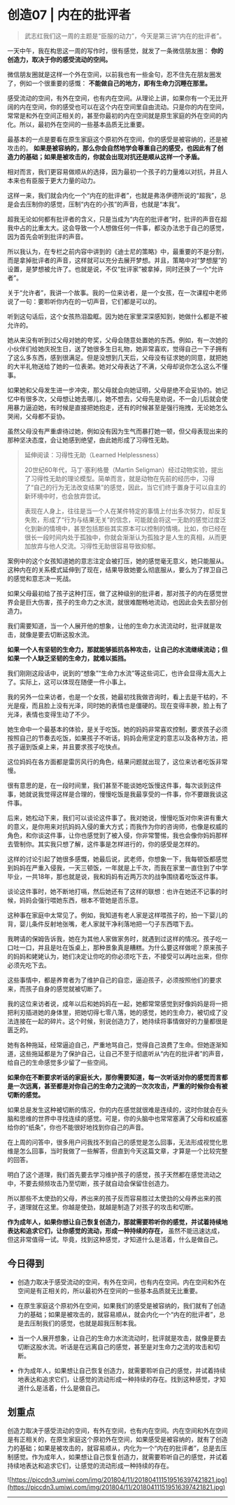 # 创造07 | 内在的批评者

> 武志红我们这一周的主题是“臣服的动力”，今天是第三讲“内在的批评者”。

一天中午，我在构思这一周的写作时，很有感觉，就发了一条微信朋友圈： **你的创造力，取决于你的感受流动的空间。**

微信朋友圈就是这样一个外在空间，以前我也有一些金句，忍不住先在朋友圈发了，例如一个很重要的感慨： **不能做自己的地方，即有生命力沉睡在那里。**

感受流动的空间，有外在空间，也有内在空间。从理论上讲，如果你有一个无比开阔的内在空间，你的感受也可以在这个内在空间里自由流动。只是你的内在空间，常常是和外在空间正相关的，甚至你最初的内在空间就是原生家庭的外在空间的内化。所以，最初外在空间的一些基本品质无比重要。

最基本的一点是要看在原生家庭这个原初外在空间，你的感受是被容纳的，还是被攻击的。 **如果是被容纳的，那么你会自然地学会尊重自己的感受，也因此有了创造力的基础；如果是被攻击的，你就会出现对抗还是顺从这样一个矛盾。**

相对而言，我们更容易做顺从的选择，因为最初一个孩子的力量难以对抗，并且人本来也有臣服于更大力量的动力。

这样一来，我们就会内化一个“内在的批评者”，也就是弗洛伊德所说的“超我”，总是会去压制你的感觉，压制“内在的小孩”的声音，也就是“本我”。

超我无论如何都有批评者的含义，只是当成为“内在的批评者”时，批评的声音在超我中占的比重太大。这会导致一个人想做任何一件事，都没办法忠于自己的感觉，因为首先会听到批评的声音。

所以我认为，在专栏之前内容中讲到的《迪士尼的策略》中，最重要的不是分割，而是拿掉批评者的声音，这样就可以充分去展开梦想。并且，策略中对“梦想屋”的设置，是梦想被允许了。也就是说，不仅“批评家”被拿掉，同时还换了一个“允许者”。

关于“允许者”，我讲一个故事。我的一位来访者，是一个女孩，在一次课程中老师说了一句：要聆听你内在的一切声音，它们都是可以的。

听到这句话后，这个女孩热泪盈眶。因为她在家里深深感知到，她做什么都是不被允许的。

她从来没有听到过父母对她的夸奖，父母会随意处置她的东西。例如，有一次她的小伙伴们给她庆祝生日，送了她很多生日礼物，她非常喜欢，觉得自己一下子拥有了这么多东西，感到很满足。但是没想到几天后，父母没有征求她的同意，就把她的大半礼物送给了她的一位表弟。她对父母表达了不满，父母却说你怎么这么不懂事。

如果她和父母发生进一步冲突，那父母就会向她证明，父母是绝不会妥协的。她记忆中有很多次，父母想让她去哪儿，她不想去，父母先是劝说，不一会儿后就会使用暴力逼迫她，有时候是直接把她抱走，还有的时候甚至是强行拖拽，无论她怎么哭闹，父母都不妥协。

虽然父母没有严重虐待过她，例如没有因为生气而暴打她一顿，但父母表现出来的那种坚决态度，会让她感到绝望，由此她形成了习得性无助。

> 延伸阅读：习得性无助（Learned Helplessness）
> 
> 20世纪60年代，马丁·塞利格曼（Martin Seligman）经过动物实验，提出了习得性无助的理论模型。简单而言，就是动物在先前的经历中，习得了“自己的行为无法改变结果”的感觉，因此，当它们终于置身于可以自主的新环境中时，也会放弃尝试。
> 
> 表现在人身上，往往是当一个人在某件特定的事情上付出多次努力，却反复失败，形成了“行为与结果无关”的信念，可能就会将这一无助的感觉过度泛化到新的情境中，甚至包括那些其实原本可以控制的情境。比如，你已经在很长一段时间内处于孤独中，你就会渐渐认为孤独才是人生的真相，从而更加放弃与他人交流。习得性无助很容易导致抑郁。

案例中的这个女孩知道她的意志注定会被打压，她的感觉毫无意义，她只能服从。这种内在的关系模式延伸到了现在，结果导致她要么彻底服从，要么为了捍卫自己的感觉和意志决一死战。

如果父母最初给了孩子这种打压，做了这种级别的批评者，那对孩子的内在感觉世界会是巨大伤害，孩子的生命力之水流，就很难酣畅地流动，也因此会失去部分创造力。

我们需要知道，当一个人展开他的想象，让他的生命力水流流动时，批评就是攻击，就像是要去切断这股水流。

 **如果一个人有坚韧的生命力，那就能够抵抗各种攻击，让自己的水流继续流动；但如果一个人缺乏坚韧的生命力，就难以抵挡。**

我们刚刚这段话中，说到的“想象”“生命力水流”等这些词汇，也许会显得太高大上了。实际上，这可以体现在随便一件小事上。

我的另外一位来访者，也是一个女孩，她最初找我做咨询时，看上去是干枯的，不光是瘦，而且脸上没有光泽，同时她的表情也是僵硬的。现在变得丰腴，脸上有了光泽，表情也变得生动了不少。

她生命中一个最基本的体验，是关于吃饭。她的妈妈非常喜欢控制，要求孩子必须按照自己的节奏去吃饭，如果孩子不听话，妈妈会用坚定的意志以及各种方法，把孩子逼到饭桌上来，并且要求孩子吃快点。

这位妈妈在各方面都是雷厉风行的角色，结果问题就出现了，这位来访者吃饭非常慢。

很有意思的是，在一段时间里，我们甚至不能谈她吃饭慢这件事，每次谈到这件事，她就说我觉得这样是合理的，慢慢吃饭是我最享受的一件事，你不要跟我谈这件事。

后来，她松动下来，我们可以谈论这件事了。我对她说，慢慢吃饭对你来讲有重大的意义，是你用来对抗妈妈入侵的重大方式；而我作为你的咨询师，也像是权威的角色，和你谈这件事，让你也感觉到了被入侵，你非常警惕，我也会像你妈妈那样去管制你。其实我只想了解，这件事是怎样进行的，你的感受是怎样的。

这样的讨论引起了她很多感慨，她最后说，武老师，你想象一下，我每顿饭都感觉到妈妈在严重入侵我，一天三顿饭，一年就是上千次，而我在家里一直住到了中学毕业，一共18年，那也就是说，我和妈妈有近两万次的战争围绕着吃饭这件事。

谈论这件事时，她不断地打嗝，然后她还有了这样的联想：也许在她还不记事的时候，妈妈会强行喂她东西，根本不管她是否乐意。

这种事在家庭中太常见了。例如，我知道有老人家是这样喂孩子的，拍一下婴儿的背，婴儿条件反射地张嘴，老人家就干净利落地把一勺子东西喂下去。

我聘请的保姆告诉我，她在为其他人家做家务时，就遇到过这样的情况。孩子吃一口吐一口，并且是吐在饭桌上，那种景象真是糟糕。为什么要这样做呢？原来孩子的妈妈和姥姥认为，她们决定让你吃的你必须吃下去，不接受可以再吐出来，但你必须先吃下去。

这些事情中，都是养育者为了维护自己的自恋，逼迫孩子，必须按照他们的要求来，而孩子自身的感觉就被切断了。

我的这位来访者说，成年以后和她妈妈在一起，她都常常感觉到好像妈妈是将一把把利刃插进她的身体里，把她切得七零八落，她的感觉，她的生命力，被切成了没法连接在一起的碎片。这个时候，别说创造力了，她持续将事情做好的力量都很是匮乏的。

她有各种拖延，经常逼迫自己，严重地骂自己，觉得自己浪费了生命。但她逐渐知道，这些拖延都是为了保护自己，让自己不至于彻底听从“内在的批评者”的声音，给自己的生命感觉多少留了一些空间。

 **如果你在不断要求听话的家庭长大，那你需要知道，每一次听话对你的感觉而言都是一次远离，甚至都是对你自己的生命力之流的一次次攻击，严重的时候你会有被切断的感觉。**

如果总是发生这种被切断的情况，你的内在感觉就很难是连续的，这时你就会在头脑和思维的世界中寻找连续的感觉。可是，你的头脑中也常常塞满了父母和权威塞给你的“纸条”，你也不能很好地找到你自己的声音。

在上周的问答中，很多用户问我找不到自己的感觉是怎么回事，无法形成视觉化思维是怎么回事，当时我做了一些解答，但直到今天这篇文章，才算是一个比较完整的回答。

明白了这个道理，我们首先要去学习维护孩子的感觉，孩子天然都在感觉流动之中，不要去频频攻击乃至切断，孩子就自动会保留住创造力。

所以那些不太使劲的父母，养出来的孩子反而容易胜过太使劲的父母养出来的孩子，道理就在这里。你越是使劲，就越是制造了对孩子的攻击和切断。

 **作为成年人，如果你想让自己恢复创造力，那就需要聆听你的感觉，并试着持续地表达和追求它们，让你感觉的流动，形成一种持续的存在，** 虽然不能迅速达成，但这非常值得一试。毕竟，找到这种感觉，才知道什么是活着，什么是做自己。

## 今日得到

* 创造力取决于感受流动的空间，有外在空间，也有内在空间。内在空间和外在空间是有正相关的，所以最初外在空间的一些基本品质就无比重要。

* 在原生家庭这个原初外在空间，如果我们的感受是被容纳的，我们就有了创造力的基础；如果是被攻击的，就容易顺从，就会内化一个“内在的批评者”，总是去压制我们的感觉，也就是超我压制本我。

* 当一个人展开想象，让自己的生命力水流流动时，批评就是攻击，就像是要去切断这股水流。听话是在远离自己的感觉，甚至是对生命力之流的攻击和切断。

* 作为成年人，如果想让自己恢复创造力，就需要聆听自己的感觉，并试着持续地表达和追求它们，让感觉的流动形成一种持续的存在。找到这种感觉，才知道什么是活着，什么是做自己。

## 划重点

创造力取决于感受流动的空间，有外在空间，也有内在空间。内在空间和外在空间是有正相关的，在原生家庭这个原初外在空间，如果感受是被容纳的，就有了创造力的基础；如果是被攻击的，就容易顺从，内化为一个“内在的批评者”，总是去压制感觉。作为成年人，如果想让自己恢复创造力，就需要聆听自己的感觉，并试着持续地表达和追求它们，让感觉的流动形成一种持续的存在。

![https://piccdn3.umiwi.com/img/201804/11/201804111519516397421821.jpg](https://piccdn3.umiwi.com/img/201804/11/201804111519516397421821.jpg)

---
